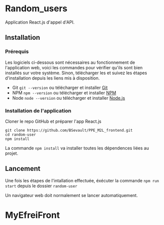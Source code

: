 # Random_users

 Application React.js d'appel d'API.

## Installation
### Prérequis
Les logiciels ci-dessous sont nécessaires au fonctionnement de l'application web, voici les commandes pour vérifier qu'ils sont bien installés sur votre système. Sinon, télécharger les et suivez les étapes d'installation depuis les liens mis à disposition.

* Git `git --version` ou télécharger et installer [Git](https://git-scm.com/downloads)
* NPM `npm --version` ou télécharger et installer [NPM](https://www.npmjs.com/package/download)
* Node `node --version` ou télécharger et installer [Node.js](https://nodejs.org/en/)

### Installation de l'application

Cloner le repo GitHub et préparer l'app React.js
```
git clone https://github.com/BSevault/PPE_M2L_frontend.git  
cd random-user
npm install
```
La commande `npm install` va installer toutes les dépendences liées au projet.

## Lancement
Une fois les étapes de l'intallation effectuée, éxécuter la commande 
`npm run start` depuis le dossier `random-user`

Un navigateur web doit normalement se lancer automatiquement.
# MyEfreiFront
